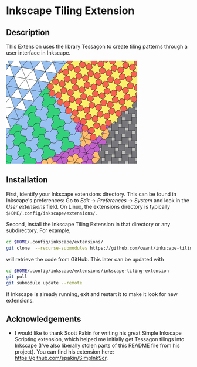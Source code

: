 Inkscape Tiling Extension
=========================

Description
-----------

This Extension uses the library Tessagon to create tiling patterns
through a user interface in Inkscape.

![Examples of this extension](inkscape-tiling-extension.png)

Installation
------------

First, identify your Inkscape extensions directory.  This can be found in  Inkscape's preferences: Go to *Edit* → *Preferences* → *System* and look in the *User extensions* field.  On Linux, the extensions directory is typically `$HOME/.config/inkscape/extensions/`.

Second, install the Inkscape Tiling Extension in that directory or any subdirectory.  For example,
```bash
cd $HOME/.config/inkscape/extensions/
git clone  --recurse-submodules https://github.com/cwant/inkscape-tiling-extension.git
```
will retrieve the code from GitHub.  This later can be updated with
```bash
cd $HOME/.config/inkscape/extensions/inkscape-tiling-extension
git pull
git submodule update --remote
```

If Inkscape is already running, exit and restart it to make it look for new extensions.

Acknowledgements
----------------

* I would like to thank Scott Pakin for writing his great Simple Inkscape Scripting
extension, which helped me initially get Tessagon tilings into Inkscape (I've also
liberally stolen parts of this README file from his project). You can find his extension here:
<https://github.com/spakin/SimpInkScr>.
